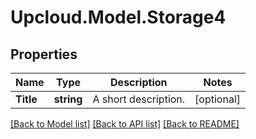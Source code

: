 # Upcloud.Model.Storage4
## Properties

Name | Type | Description | Notes
------------ | ------------- | ------------- | -------------
**Title** | **string** | A short description. | [optional] 

[[Back to Model list]](../README.md#documentation-for-models) [[Back to API list]](../README.md#documentation-for-api-endpoints) [[Back to README]](../README.md)

